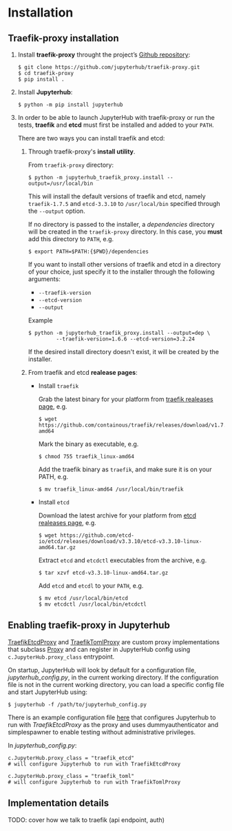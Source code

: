 # Installation


## Traefik-proxy installation

1. Install **traefik-proxy** throught the project’s [Github repository](https://github.com/jupyterhub/traefik-proxy):

    ```
    $ git clone https://github.com/jupyterhub/traefik-proxy.git
    $ cd traefik-proxy
    $ pip install .
    ```

2. Install **Jupyterhub**:
    ```
    $ python -m pip install jupyterhub
    ```

3. In order to be able to launch JupyterHub with traefik-proxy or run the tests, **traefik** and **etcd** must first be installed and added to your `PATH`.
   
   There are two ways you can install traefik and etcd:
   
   1. Through traefik-proxy's **install utility**.

      From `traefik-proxy` directory:

      ```
      $ python -m jupyterhub_traefik_proxy.install --output=/usr/local/bin
      ```
     
      This will install the default versions of traefik and etcd, namely `traefik-1.7.5` and `etcd-3.3.10` to `/usr/local/bin` specified through the `--output` option.

      If no directory is passed to the installer, a *dependencies* directory will be created in the `traefik-proxy` directory. In this case, you **must** add this directory to `PATH`, e.g.

      ```
      $ export PATH=$PATH:{$PWD}/dependencies
      ```

      If you want to install other versions of traefik and etcd in a directory of your choice, just specify it to the installer through the following arguments:
        * `--traefik-version`
        * `--etcd-version`
        * `--output`

      Example
      ```
      $ python -m jupyterhub_traefik_proxy.install --output=dep \
               --traefik-version=1.6.6 --etcd-version=3.2.24
      ```

      If the desired install directory doesn't exist, it will be created by the installer.

    2. From traefik and etcd **realease pages**:
       * Install `traefik`

            Grab the latest binary for your platform from [traefik realeases page](https://github.com/containous/traefik/releases), e.g.

            ```
            $ wget https://github.com/containous/traefik/releases/download/v1.7.0/traefik_linux-amd64
            ```
            Mark the binary as executable, e.g.

            ```
            $ chmod 755 traefik_linux-amd64
            ```
            Add the traefik binary as `traefik`, and make sure it is on your PATH, e.g.

            ```
            $ mv traefik_linux-amd64 /usr/local/bin/traefik
            ```

       * Install `etcd`

            Download the latest archive for your platform from [etcd realeases page](https://github.com/etcd-io/etcd/releases), e.g.

            ```
            $ wget https://github.com/etcd-io/etcd/releases/download/v3.3.10/etcd-v3.3.10-linux-amd64.tar.gz
            ```
            Extract `etcd` and `etcdctl` executables from the archive, e.g.

            ```
            $ tar xzvf etcd-v3.3.10-linux-amd64.tar.gz
            ```
            Add `etcd` and `etcdl` to your `PATH`, e.g.

            ```
            $ mv etcd /usr/local/bin/etcd
            $ mv etcdctl /usr/local/bin/etcdctl
            ```


## Enabling traefik-proxy in Jupyterhub


[TraefikEtcdProxy](https://github.com/jupyterhub/traefik-proxy/blob/master/jupyterhub_traefik_proxy/etcd.py) and [TraefikTomlProxy](https://github.com/jupyterhub/traefik-proxy/blob/master/jupyterhub_traefik_proxy/toml.py) are custom proxy implementations that subclass [Proxy](https://github.com/jupyterhub/jupyterhub/blob/master/jupyterhub/proxy.py) and can register in JupyterHub config using `c.JupyterHub.proxy_class` entrypoint.

On startup, JupyterHub will look by default for a configuration file, *jupyterhub_config.py*, in the current working directory. If the configuration file is not in the current working directory,
you can load a specific config file and start JupyterHub using:

```
$ jupyterhub -f /path/to/jupyterhub_config.py
```

There is an example configuration file [here](https://github.com/jupyterhub/traefik-proxy/blob/master/examples/jupyterhub_config.py) that configures Jupyterhub to run with *TraefikEtcdProxy* as the proxy and uses dummyauthenticator and simplespawner to enable testing without administrative privileges.

In *jupyterhub_config.py*:

```
c.JupyterHub.proxy_class = "traefik_etcd"
# will configure Jupyterhub to run with TraefikEtcdProxy

```

```
c.JupyterHub.proxy_class = "traefik_toml"
# will configure Jupyterhub to run with TraefikTomlProxy
```

## Implementation details
 TODO: cover how we talk to traefik (api endpoint, auth)
